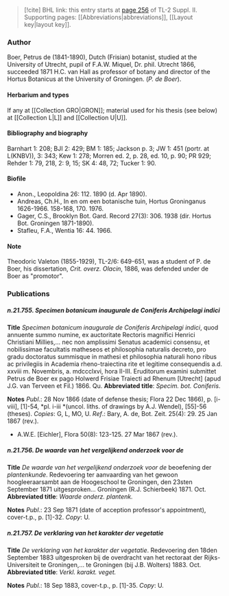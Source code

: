> [!cite] BHL link: this entry starts at [page 256](https://www.biodiversitylibrary.org/item/103859#page/266/mode/1up) of TL-2 Suppl. II.
> Supporting pages: [[Abbreviations|abbreviations]], [[Layout key|layout key]].

### Author

Boer, Petrus de (1841-1890), Dutch (Frisian) botanist, studied at the University of Utrecht, pupil of F.A.W. Miquel, Dr. phil. Utrecht 1866, succeeded 1871 H.C. van Hall as professor of botany and director of the Hortus Botanicus at the University of Groningen. (*P. de Boer*).

#### Herbarium and types

If any at [[Collection GRO|GRON]]; material used for his thesis (see below) at [[Collection L|L]] and [[Collection U|U]].

#### Bibliography and biography

Barnhart 1: 208; BJI 2: 429; BM 1: 185; Jackson p. 3; JW 1: 451 (portr. at L(KNBV)), 3: 343; Kew 1: 278; Morren ed. 2, p. 28, ed. 10, p. 90; PR 929; Rehder 1: 79, 218, 2: 9, 15; SK 4: 48, 72; Tucker 1: 90.

#### Biofile

- Anon., Leopoldina 26: 112. 1890 (d. Apr 1890).
- Andreas, Ch.H., In en om een botanische tuin, Hortus Groninganus 1626-1966. 158-168, 170. 1976.
- Gager, C.S., Brooklyn Bot. Gard. Record 27(3): 306. 1938 (dir. Hortus Bot. Groningen 1871-1890).
- Stafleu, F.A., Wentia 16: 44. 1966.

#### Note

Theodoric Valeton (1855-1929), TL-2/6: 649-651, was a student of P. de Boer, his dissertation, *Crit. overz. Olacin*, 1886, was defended under de Boer as "promotor".

### Publications

##### n.21.755. Specimen botanicum inaugurale de Coniferis Archipelagi indici

**Title**
*Specimen botanicum inaugurale de Coniferis Archipelagi indici*, quod annuente summo numine, ex auctoritate Rectoris magnifici Henrici Christiani Millies,... nec non amplissimi Senatus academici consensu, et nobilissimae facultatis matheseos et philosophia naturalis decreto, pro gradu doctoratus summisque in mathesi et philosophia naturali hono ribus ac privilegiis in Academia rheno-traiectina rite et legitime consequendis a.d. xxviii m. Novembris, a. mdccclxvi, hora II-III. Eruditorum examini submittet Petrus de Boer ex pago Holwerd Frisiae Traiecti ad Rhenum \[Utrecht\] (apud J.G. van Terveen et Fil.) 1866. Qu.
**Abbreviated title**: *Specim. bot. Coniferis*.

**Notes**
*Publ*.: 28 Nov 1866 (date of defense thesis; Flora 22 Dec 1866), p. \[i-viii\], \[1\]-54, *pl. i-iii *(uncol. liths. of drawings by A.J. Wendel), \[55\]-56 (theses). *Copies*: G, L, MO, U.
*Ref*.: Bary, A. de, Bot. Zeit. 25(4): 29. 25 Jan 1867 (rev.).
- A.W.E. \[Eichler\], Flora 50(8): 123-125. 27 Mar 1867 (rev.).

##### n.21.756. De waarde van het vergelijkend onderzoek voor de

**Title**
*De waarde van het vergelijkend onderzoek voor de* beoefening der *plantenkunde*. Redevoering ter aanvaarding van het gewoon hoogleeraarsambt aan de Hoogeschool te Groningen, den 23sten September 1871 uitgesproken... Groningen (R.J. Schierbeek) 1871. Oct.
**Abbreviated title**: *Waarde onderz. plantenk.*

**Notes**
*Publ*.: 23 Sep 1871 (date of acception professor's appointment), cover-t.p., p. \[1\]-32. *Copy*: U.

##### n.21.757. De verklaring van het karakter der vegetatie

**Title**
*De verklaring van het karakter der vegetatie*. Redevoering den 18den September 1883 uitgesproken bij de overdracht van het rectoraat der Rijks-Universiteit te Groningen,... te Groningen (bij J.B. Wolters) 1883. Oct.
**Abbreviated title**: *Verkl. karakt. veget.*

**Notes**
*Publ*.: 18 Sep 1883, cover-t.p., p. \[1\]-35. *Copy*: U.

